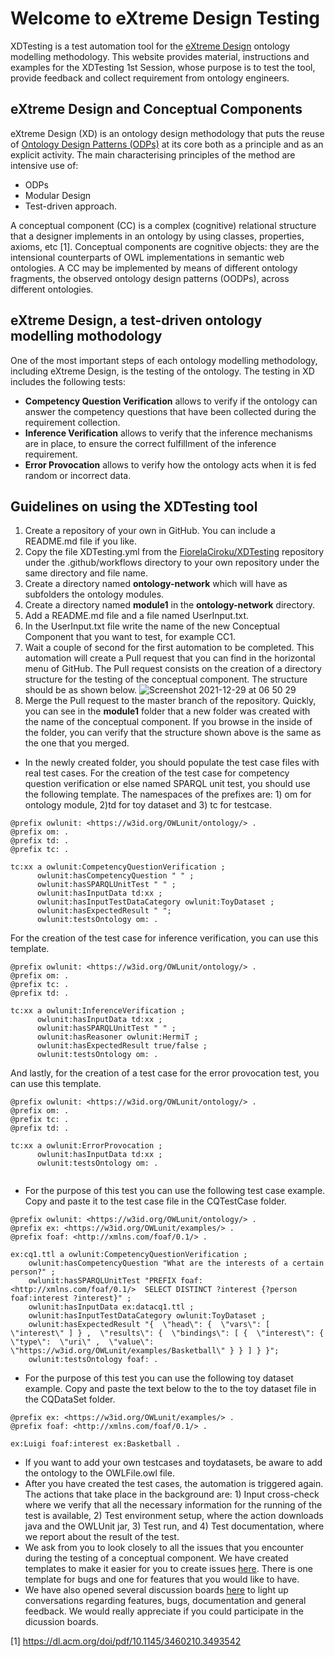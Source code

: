 # Welcome to eXtreme Design Testing

XDTesting is a test automation tool for the [eXtreme Design](https://extremedesign.info) ontology modelling methodology. This website provides material, instructions and examples for the XDTesting 1st Session, whose purpose is to test the tool, provide feedback and collect requirement from ontology engineers. 

## eXtreme Design and Conceptual Components

eXtreme Design (XD) is an ontology design methodology that puts the reuse of [Ontology Design Patterns (ODPs)](http://ontologydesignpatterns.org/wiki/Main_Page) at its core both as a principle and as an explicit activity. The main characterising principles of the method are intensive use of:

- ODPs
- Modular Design
- Test-driven approach.

A conceptual component (CC) is a complex (cognitive) relational structure that a designer implements in an ontology by using classes, properties, axioms, etc [1]. Conceptual components are cognitive objects: they are the intensional counterparts of OWL implementations in semantic web ontologies. A CC may
be implemented by means of different ontology fragments, the
observed ontology design patterns (OODPs), across different ontologies.

## eXtreme Design, a test-driven ontology modelling mothodology

One of the most important steps of each ontology modelling methodology, including eXtreme Design, is the testing of the ontology. The testing in XD includes the following tests:

- **Competency Question Verification** allows to verify if the ontology can answer the competency questions that have been collected during the requirement collection.
- **Inference Verification** allows to verify that the inference mechanisms are in place, to ensure the correct fulfillment of the inference requirement.
- **Error Provocation** allows to verify how the ontology acts when it is fed random or incorrect data. 

## Guidelines on using the XDTesting tool 

1. Create a repository of your own in GitHub. You can include a README.md file if you like. 
2. Copy the file XDTesting.yml from the [FiorelaCiroku/XDTesting](https://github.com/FiorelaCiroku/XD-Testing/blob/main/.github/workflows/XDTesting.yml) repository under the .github/workflows directory to your own repository under the same directory and file name. 
3. Create a directory named **ontology-network** which will have as subfolders the ontology modules. 
4. Create a directory named **module1** in the **ontology-network** directory. 
5. Add a README.md file and a file named UserInput.txt.
6. In the UserInput.txt file write the name of the new Conceptual Component that you want to test, for example CC1.
7. Wait a couple of second for the first automation to be completed. This automation will create a Pull request that you can find in the horizontal menu of GitHub. The Pull request consists on the creation of a directory structure for the testing of the conceptual component. The structure should be as shown below.
![Screenshot 2021-12-29 at 06 50 29](https://user-images.githubusercontent.com/12375920/147631401-d4ab9ebd-1215-4356-a351-ca22bfacd13c.png)
8. Merge the Pull request to the master branch of the repository. Quickly, you can see in the **module1** folder that a new folder was created with the name of the conceptual component. If you browse in the inside of the folder, you can verify that the structure shown above is the same as the one that you merged. 
- In the newly created folder, you should populate the test case files with real test cases. For the creation of the test case for competency question verification or else named SPARQL unit test, you should use the following template. The namespaces of the prefixes are: 1) om for ontology module, 2)td for toy dataset and 3) tc for testcase. 

```
@prefix owlunit: <https://w3id.org/OWLunit/ontology/> . 
@prefix om: .
@prefix td: .
@prefix tc: .
 
tc:xx a owlunit:CompetencyQuestionVerification ; 
      owlunit:hasCompetencyQuestion " " ; 
      owlunit:hasSPARQLUnitTest " " ; 
      owlunit:hasInputData td:xx ; 
      owlunit:hasInputTestDataCategory owlunit:ToyDataset ; 
      owlunit:hasExpectedResult " "; 
      owlunit:testsOntology om: . 
```
For the creation of the test case for inference verification, you can use this template. 

```
@prefix owlunit: <https://w3id.org/OWLunit/ontology/> .  
@prefix om: .
@prefix tc: .
@prefix td: .
  
tc:xx a owlunit:InferenceVerification ; 
      owlunit:hasInputData td:xx ; 
      owlunit:hasSPARQLUnitTest " " ; 
      owlunit:hasReasoner owlunit:HermiT ; 
      owlunit:hasExpectedResult true/false ; 
      owlunit:testsOntology om: . 
```

And lastly, for the creation of a test case for the error provocation test, you can use this template. 

```
@prefix owlunit: <https://w3id.org/OWLunit/ontology/> .  
@prefix om: .
@prefix tc: .
@prefix td: .
  
tc:xx a owlunit:ErrorProvocation ; 
      owlunit:hasInputData td:xx ; 
      owlunit:testsOntology om: . 
      
```

- For the purpose of this test you can use the following test case example. Copy and paste it to the test case file in the CQTestCase folder.

```
@prefix owlunit: <https://w3id.org/OWLunit/ontology/> .
@prefix ex: <https://w3id.org/OWLunit/examples/> .
@prefix foaf: <http://xmlns.com/foaf/0.1/> .

ex:cq1.ttl a owlunit:CompetencyQuestionVerification ;
 	owlunit:hasCompetencyQuestion "What are the interests of a certain person?" ;
 	owlunit:hasSPARQLUnitTest "PREFIX foaf: <http://xmlns.com/foaf/0.1/>  SELECT DISTINCT ?interest {?person foaf:interest ?interest}" ;
	owlunit:hasInputData ex:datacq1.ttl ;
	owlunit:hasInputTestDataCategory owlunit:ToyDataset ;
	owlunit:hasExpectedResult "{  \"head\": {  \"vars\": [  \"interest\" ] } ,  \"results\": {  \"bindings\": [ {  \"interest\": {  \"type\":  \"uri\" ,  \"value\":  \"https://w3id.org/OWLunit/examples/Basketball\" } } ] } }";
	owlunit:testsOntology foaf: .

```
- For the purpose of this test you can use the following toy dataset example. Copy and paste the text below to the to the toy dataset file in the CQDataSet folder.

```
@prefix ex: <https://w3id.org/OWLunit/examples/> .
@prefix foaf: <http://xmlns.com/foaf/0.1/> .

ex:Luigi foaf:interest ex:Basketball .

```

- If you want to add your own testcases and toydatasets, be aware to add the ontology to the OWLFile.owl file.  
- After you have created the test cases, the automation is triggered again. The actions that take place in the background are: 1) Input cross-check where we verify that all the necessary information for the running of the test is available, 2) Test environment setup, where the action downloads java and the OWLUnit jar, 3) Test run, and 4) Test documentation, where we report about the result of the test. 
- We ask from you to look closely to all the issues that you encounter during the testing of a conceptual component. We have created templates to make it easier for you to create issues [here](https://github.com/FiorelaCiroku/XD-Testing/issues). There is one template for bugs and one for features that you would like to have. 
- We have also opened several discussion boards [here](https://github.com/FiorelaCiroku/XD-Testing/discussions) to light up conversations regarding features, bugs, documentation and general feedback. We would really appreciate if you could participate in the dicussion boards. 




[1] https://dl.acm.org/doi/pdf/10.1145/3460210.3493542
